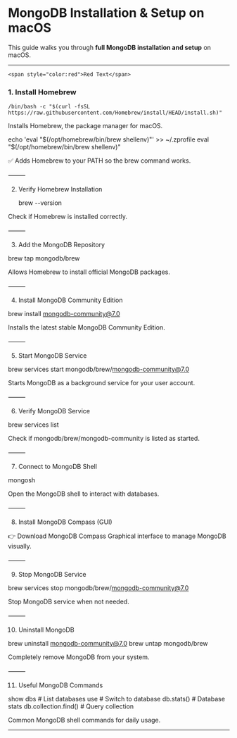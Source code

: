 
# MongoDB Installation & Setup on macOS

This guide walks you through **full MongoDB installation and setup** on macOS.

---
    <span style="color:red">Red Text</span>
### 1. Install Homebrew


    /bin/bash -c "$(curl -fsSL https://raw.githubusercontent.com/Homebrew/install/HEAD/install.sh)"

Installs Homebrew, the package manager for macOS.

echo 'eval "$(/opt/homebrew/bin/brew shellenv)"' >> ~/.zprofile
eval "$(/opt/homebrew/bin/brew shellenv)"

✅ Adds Homebrew to your PATH so the brew command works.

⸻

2. Verify Homebrew Installation

   brew --version

Check if Homebrew is installed correctly.

⸻

3. Add the MongoDB Repository

brew tap mongodb/brew

Allows Homebrew to install official MongoDB packages.

⸻

4. Install MongoDB Community Edition

brew install mongodb-community@7.0

Installs the latest stable MongoDB Community Edition.

⸻

5. Start MongoDB Service

brew services start mongodb/brew/mongodb-community@7.0

Starts MongoDB as a background service for your user account.

⸻

6. Verify MongoDB Service

brew services list

Check if mongodb/brew/mongodb-community is listed as started.

⸻

7. Connect to MongoDB Shell

mongosh

Open the MongoDB shell to interact with databases.

⸻

8. Install MongoDB Compass (GUI)

👉 Download MongoDB Compass
Graphical interface to manage MongoDB visually.

⸻

9. Stop MongoDB Service

brew services stop mongodb/brew/mongodb-community@7.0

Stop MongoDB service when not needed.

⸻

10. Uninstall MongoDB

brew uninstall mongodb-community@7.0
brew untap mongodb/brew

Completely remove MongoDB from your system.

⸻

11. Useful MongoDB Commands

show dbs         # List databases
use <dbname>     # Switch to database
db.stats()       # Database stats
db.collection.find() # Query collection

Common MongoDB shell commands for daily usage.

---

```